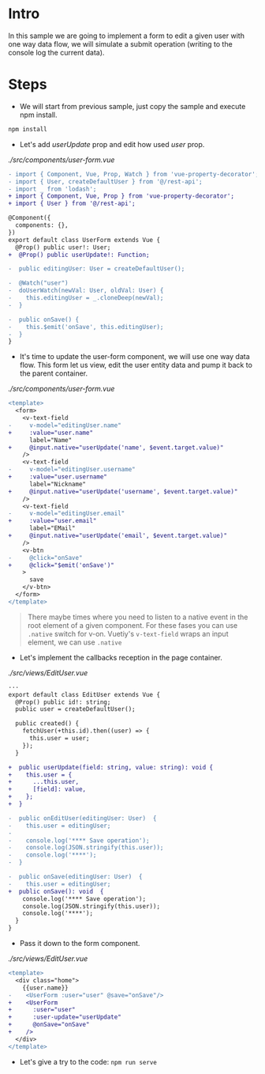 # Intro

In this sample we are going to implement a form to edit a given user with one way data flow, we will simulate a submit operation (writing to the console log the current data).

# Steps

- We will start from previous sample, just copy the sample and execute npm install.

```bash
npm install
```

- Let's add _userUpdate_ prop and edit how used _user_ prop.

_./src/components/user-form.vue_

```diff
- import { Component, Vue, Prop, Watch } from 'vue-property-decorator';
- import { User, createDefaultUser } from '@/rest-api';
- import _ from 'lodash';
+ import { Component, Vue, Prop } from 'vue-property-decorator';
+ import { User } from '@/rest-api';

@Component({
  components: {},
})
export default class UserForm extends Vue {
  @Prop() public user!: User;
+  @Prop() public userUpdate!: Function;

-  public editingUser: User = createDefaultUser();

-  @Watch("user")
-  doUserWatch(newVal: User, oldVal: User) {
-    this.editingUser = _.cloneDeep(newVal);
-  }

-  public onSave() {
-    this.$emit('onSave', this.editingUser);
-  }
}
```

- It's time to update the user-form component, we will use one way data flow. This form let us view, edit the user entity data and pump it back to the parent container.

_./src/components/user-form.vue_

```diff
<template>
  <form>
    <v-text-field
-     v-model="editingUser.name"
+     :value="user.name"
      label="Name"
+     @input.native="userUpdate('name', $event.target.value)"
    />
    <v-text-field
-     v-model="editingUser.username"
+     :value="user.username"
      label="Nickname"
+     @input.native="userUpdate('username', $event.target.value)"  
    />
    <v-text-field
-     v-model="editingUser.email"
+     :value="user.email"
      label="EMail"
+     @input.native="userUpdate('email', $event.target.value)"
    />
    <v-btn
-     @click="onSave"
+     @click="$emit('onSave')"
    >
      save
    </v-btn>
  </form>
</template>
```

> There maybe times where you need to listen to a native event in the root element of a given component. For these fases you can use `.native` switch for v-on. Vuetiy's `v-text-field` wraps an input element, we can use `.native`

- Let's implement the callbacks reception in the page container.

_./src/views/EditUser.vue_

```diff
···
export default class EditUser extends Vue {
  @Prop() public id!: string;
  public user = createDefaultUser();

  public created() {
    fetchUser(+this.id).then((user) => {
      this.user = user;
    });
  }

+  public userUpdate(field: string, value: string): void {
+    this.user = {
+      ...this.user,
+      [field]: value,
+    };
+  }

-  public onEditUser(editingUser: User)  {
-    this.user = editingUser;
-
-    console.log('**** Save operation');
-    console.log(JSON.stringify(this.user));
-    console.log('****');
-  }

-  public onSave(editingUser: User)  {
-    this.user = editingUser;
+  public onSave(): void  {
    console.log('**** Save operation');
    console.log(JSON.stringify(this.user));
    console.log('****');
  }
}
```

- Pass it down to the form component.

_./src/views/EditUser.vue_

```diff
<template>
  <div class="home">
    {{user.name}}
-    <UserForm :user="user" @save="onSave"/>
+    <UserForm
+      :user="user"
+      :user-update="userUpdate"
+      @onSave="onSave"
+    />
  </div>
</template>
```

- Let's give a try to the code: `npm run serve`
